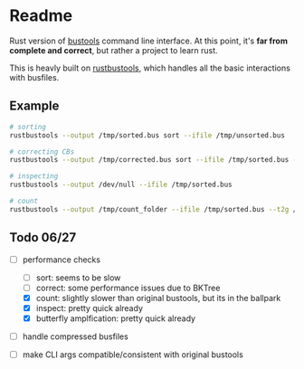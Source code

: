 # Readme

Rust version of [bustools](https://github.com/BUStools/bustools) command line interface.
At this point, it's **far from complete and correct**, but rather a project to learn rust.

This is heavly built on [rustbustools](https://github.com/redst4r/rustbustools), which handles all the basic interactions with busfiles.
## Example
```sh
# sorting
rustbustools --output /tmp/sorted.bus sort --ifile /tmp/unsorted.bus

# correcting CBs
rustbustools --output /tmp/corrected.bus sort --ifile /tmp/sorted.bus --whitelist /tmp/10x_whitelist.txt

# inspecting
rustbustools --output /dev/null --ifile /tmp/sorted.bus

# count
rustbustools --output /tmp/count_folder --ifile /tmp/sorted.bus --t2g /tmp/transcripts_to_gene.txt
```


## Todo 06/27
- [ ] performance checks
    - [ ] sort: seems to be slow
    - [ ] correct: some performance issues due to BKTree
    - [x] count: slightly slower than original bustools, but its in the ballpark
    - [x] inspect: pretty quick already
    - [x] butterfly amplfication: pretty quick already
- [ ] handle compressed busfiles
- [ ] make CLI args compatible/consistent with original bustools

